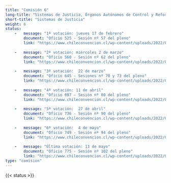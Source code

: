 ```yaml
---
title: "Comisión 6"
long-title: "Sistemas de Justicia, Órganos Autónomos de Control y Reforma Constitucional"
short-title: "Sistemas de Justicia"
weight: 6
status: 
    -   message: "1ª votación: jueves 17 de febrero" 
        document: "Oficio 525 - Sesión nº 57 del pleno"
        link: "https://www.chileconvencion.cl/wp-content/uploads/2022/02/Oficio-525-con-normas-aprobadas-en-particular-de-la-Comision-sobre-Sistemas-de-Justicia-Sesion-57.pdf"
    
    -   message: "2ª votación: miércoles 2 de marzo" 
        document: "Oficio 560 - Sesión nº 62 del pleno"
        link: "https://www.chileconvencion.cl/wp-content/uploads/2022/03/Oficio-560-con-normas-aprobadas-en-particular-Sesion-62-del-Pleno-Informe-2da-propuesta-fea.pdf"
        
    -   message: "3ª votación:  22 de marzo" 
        document: "Oficio 645 - Sesiones nº 70 y 73 del pleno"
        link: "https://www.chileconvencion.cl/wp-content/uploads/2022/03/Oficio-645-que-informa-las-normas-aprobadas-en-particular-del-segundo-informe-de-la-Comision-de-Sistemas-de-Justicia.pdf"
    
    -   message: "4ª votación: 11 de abril" 
        document: "Oficio 697 - Sesión nº 80 del pleno"
        link: "https://www.chileconvencion.cl/wp-content/uploads/2022/04/Oficio-697-mediante-el-cual-se-informan-las-normas-aprobadas-del-informe-de-segunda-propuesta-de-la-Com.-sobre-Sistemas-de-justicia-segundo-informe.pdf"
    
    -   message: "5ª votación:  27 de abril" 
        document: "Oficio 736 - Sesión nº 90 del pleno"
        link: "https://www.chileconvencion.cl/wp-content/uploads/2022/04/Oficio-N%C2%B0736-que-informa-normas-aprobadas-en-la-sesion-90a-2da-propuesta-del-ll-informe-Com.-Sistemas-de-Conocimientos.pdf"
    
    -   message: "6ª votación:  4 de mayo" 
        document: "Oficio 749 - Sesión nº 94 del pleno"
        link: "https://www.chileconvencion.cl/wp-content/uploads/2022/05/Oficio-749-con-normas-aprobadas-en-particular-Sesion-94-del-Pleno-6-3-IR.pdf"
    
    -   message: "Última votación: 13 de mayo" 
        document: "Oficio 775 - Sesión nº 102 del pleno"
        link: "https://www.chileconvencion.cl/wp-content/uploads/2022/05/Oficio-775-con-normas-aprobadas-en-la-Sesion-102-con-normas-aprobadas-Com.-sobre-Sistemas-de-Justicia.pdf"
type: "comision"
---
```

{{< status >}}
